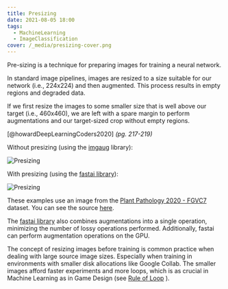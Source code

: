 ```yaml
---
title: Presizing
date: 2021-08-05 18:00
tags:
  - MachineLearning
  - ImageClassification
cover: /_media/presizing-cover.png
---
```


Pre-sizing is a technique for preparing images for training a neural network.

In standard image pipelines, images are resized to a size suitable for our network (i.e., 224x224) and then augmented. This process results in empty regions and degraded data.

If we first resize the images to some smaller size that is well above our target (i.e., 460x460), we are left with a spare margin to perform augmentations and our target-sized crop without empty regions.

[@howardDeepLearningCoders2020] *(pg. 217-219)*

Without presizing (using the [imgaug](https://imgaug.readthedocs.io/en/latest/) library):

![Presizing](/_media/presizing-standard-aug.png)

With presizing (using the [fastai library](https://docs.fast.ai)):

![Presizing](/_media/presizing-cover.png)

These examples use an image from the [Plant Pathology 2020 - FGVC7](https://www.kaggle.com/c/plant-pathology-2020-fgvc7) dataset. You can see the source [here](https://www.kaggle.com/lextoumbourou/presizing).

The [fastai library](https://docs.fast.ai) also combines augmentations into a single operation, minimizing the number of lossy operations performed. Additionally, fastai can perform augmentation operations on the GPU.

The concept of resizing images before training is common practice when dealing with large source image sizes. Especially when training in environments with smaller disk allocations like Google Collab. The smaller images afford faster experiments and more loops, which is as crucial in Machine Learning as in Game Design (see [Rule of Loop](rule-of-loop.md) ).
